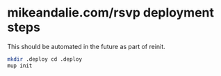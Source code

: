# mikeandalie.com/rsvp deployment steps

This should be automated in the future as part of reinit.

```bash
mkdir .deploy cd .deploy
mup init
```
